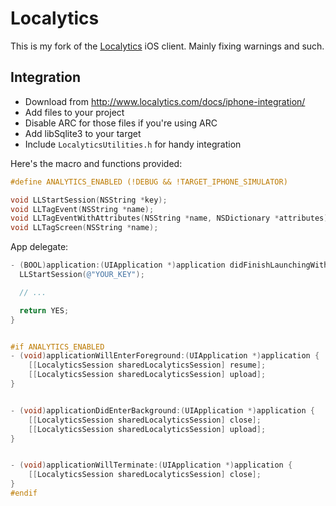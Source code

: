 # Localytics

This is my fork of the [Localytics](http://www.localytics.com) iOS client. Mainly fixing warnings and such.

## Integration

* Download from http://www.localytics.com/docs/iphone-integration/
* Add files to your project
* Disable ARC for those files if you're using ARC
* Add libSqlite3 to your target
* Include `LocalyticsUtilities.h` for handy integration

Here's the macro and functions provided:

``` objective-c
#define ANALYTICS_ENABLED (!DEBUG && !TARGET_IPHONE_SIMULATOR)

void LLStartSession(NSString *key);
void LLTagEvent(NSString *name);
void LLTagEventWithAttributes(NSString *name, NSDictionary *attributes);
void LLTagScreen(NSString *name);
```

App delegate:

``` objective-c
- (BOOL)application:(UIApplication *)application didFinishLaunchingWithOptions:(NSDictionary *)launchOptions {
  LLStartSession(@"YOUR_KEY");

  // ...

  return YES;
}


#if ANALYTICS_ENABLED
- (void)applicationWillEnterForeground:(UIApplication *)application {
    [[LocalyticsSession sharedLocalyticsSession] resume];
    [[LocalyticsSession sharedLocalyticsSession] upload];
}


- (void)applicationDidEnterBackground:(UIApplication *)application {
    [[LocalyticsSession sharedLocalyticsSession] close];
    [[LocalyticsSession sharedLocalyticsSession] upload];
}


- (void)applicationWillTerminate:(UIApplication *)application {
    [[LocalyticsSession sharedLocalyticsSession] close];
}
#endif
```

